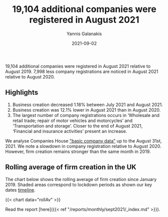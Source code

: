 ﻿---
title: 19,104 additional companies were registered in August 2021 
date: 2021-09-02
author: 
 - Yannis Galanakis
---

19,104 additional companies were registered in August 2021 relative to August 2019. 7,998 less company registrations are noticed in August 2021 relative to August 2020.   

<!--more-->

## Highlights

1. Business creation decreased 1.18% between July 2021 and August 2021.
2. Business creation was 12.1% lower in August 2021 than in August 2020.
3. The largest number of company registrations occurs in ‘Wholesale and retail trade; repair of motor vehicles and motorcycles’ and ‘Transportation and storage’. Closer to the end of August 2021, ‘Financial and insurance activities’ present an increase.

We analyse Companies House ["basic company data"](http://download.companieshouse.gov.uk/en_output.html) up to the August 31st, 2021. We note a slowdown in company registration relative to August 2020. However, firm creation remains stronger than the same month in 2019.

## Rolling average of firm creation in the UK

The chart below shows the rolling average of firm creation since January 2019. Shaded areas correspond to lockdown periods as shown our key dates [timeline](https://uk-firm-dynamics.netlify.app/reports/#timeline).

{{< chart data="rollAv" >}}

Read the report [here]({{< ref "/reports/monthly/sept2021/_index.md" >}}).

